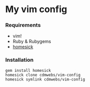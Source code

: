 My vim config
=============

### Requirements
* vim!
* Ruby & Rubygems
* [homesick](https://github.com/technicalpickles/homesick)

### Installation
    gem install homesick
    homesick clone cdmwebs/vim-config
    homesick symlink cdmwebs/vim-config
